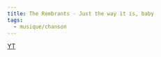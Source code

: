 ```yaml
---
title: The Rembrants - Just the way it is, baby
tags:
  - musique/chanson
---
```


[YT](https://www.youtube.com/watch?v=k6KfhOpq2n8)
